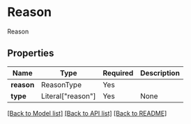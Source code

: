 # Reason

Reason

## Properties
| Name | Type | Required | Description |
| ------------ | ------------- | ------------- | ------------- |
**reason** | ReasonType | Yes |  |
**type** | Literal["reason"] | Yes | None |


[[Back to Model list]](../../../README.md#models-v2-link) [[Back to API list]](../../../README.md#documentation-for-api-endpoints) [[Back to README]](../../../README.md)
